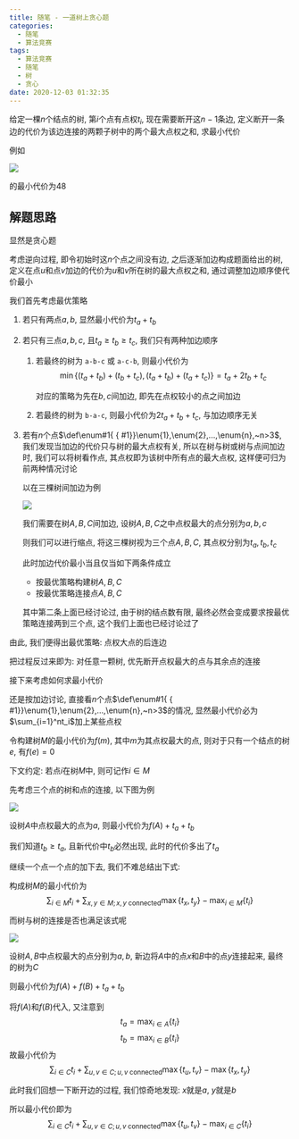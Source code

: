```yaml
---
title: 随笔 - 一道树上贪心题
categories:
  - 随笔
  - 算法竞赛
tags:
  - 算法竞赛
  - 随笔
  - 树
  - 贪心
date: 2020-12-03 01:32:35
---
```


给定一棵$n$个结点的树, 第$i$个点有点权$t_i$, 现在需要断开这$n-1$条边, 定义断开一条边的代价为该边连接的两颗子树中的两个最大点权之和, 求最小代价

<!-- more -->

例如

![](fig1.svg)

的最小代价为$48$

## 解题思路

显然是贪心题

考虑逆向过程, 即令初始时这$n$个点之间没有边, 之后逐渐加边构成题面给出的树, 定义在点$u$和点$v$加边的代价为$u$和$v$所在树的最大点权之和, 通过调整加边顺序使代价最小

我们首先考虑最优策略

1. 若只有两点$a,b$, 显然最小代价为$t_a+t_b$
1. 若只有三点$a,b,c$, 且$t_a\geqslant t_b\geqslant t_c$, 我们只有两种加边顺序

   1. 若最终的树为 `a-b-c` 或 `a-c-b`, 则最小代价为
      $$\min\{(t_a+t_b)+(t_b+t_c),(t_a+t_b)+(t_a+t_c)\}=t_a+2t_b+t_c$$

      对应的策略为先在$b,c$间加边, 即先在点权较小的点之间加边

   1. 若最终的树为 `b-a-c`, 则最小代价为$2t_a+t_b+t_c$, 与加边顺序无关

1. 若有$n$个点$\def\enum#1{ { #1}}\enum{1},\enum{2},...,\enum{n},~n>3$, 我们发现当加边的代价只与树的最大点权有关, 所以在树与树或树与点间加边时, 我们可以将树看作点, 其点权即为该树中所有点的最大点权, 这样便可归为前两种情况讨论

   以在三棵树间加边为例

   ![](fig2.svg)

   我们需要在树$A,B,C$间加边, 设树$A,B,C$之中点权最大的点分别为$a,b,c$

   则我们可以进行缩点, 将这三棵树视为三个点$A,B,C$, 其点权分别为$t_a,t_b,t_c$

   此时加边代价最小当且仅当如下两条件成立

   - 按最优策略构建树$A,B,C$
   - 按最优策略连接点$A,B,C$

   其中第二条上面已经讨论过, 由于树的结点数有限, 最终必然会变成要求按最优策略连接两到三个点, 这个我们上面也已经讨论过了

由此, 我们便得出最优策略: 点权大点的后连边

把过程反过来即为: 对任意一颗树, 优先断开点权最大的点与其余点的连接

接下来考虑如何求最小代价

还是按加边讨论, 直接看$n$个点$\def\enum#1{ { #1}}\enum{1},\enum{2},...,\enum{n},~n>3$的情况, 显然最小代价必为$\sum_{i=1}^nt_i$加上某些点权

令构建树$M$的最小代价为$f(m)$, 其中$m$为其点权最大的点, 则对于只有一个结点的树$e$, 有$f(e)=0$

下文约定: 若点$i$在树$M$中, 则可记作$i\in M$

先考虑三个点的树和点的连接, 以下图为例

![](fig3.svg)

设树$A$中点权最大的点为$a$, 则最小代价为$f(A)+t_a+t_b$

我们知道$t_b\geqslant t_a$, 且新代价中$t_b$必然出现, 此时的代价多出了$t_a$

继续一个点一个点的加下去, 我们不难总结出下式:

构成树$M$的最小代价为
$$\sum_{i\in M}t_i+\sum_{x,y\in M;x,y~\text{connected}}\max\{t_x,t_y\}-\max_{i\in M}\{t_i\}$$

而树与树的连接是否也满足该式呢

![](fig4.svg)

设树$A,B$中点权最大的点分别为$a,b$, 新边将$A$中的点$x$和$B$中的点$y$连接起来, 最终的树为$C$

则最小代价为$f(A)+f(B)+t_a+t_b$

将$f(A)$和$f(B)$代入, 又注意到
$$t_a=\max_{i\in A}\{t_i\}$$
$$t_b=\max_{i\in B}\{t_i\}$$
故最小代价为
$$\sum_{i\in C}t_i+\sum_{u,v\in C;u,v~\text{connected}}\max\{t_u,t_v\}-\max\{t_x,t_y\}$$

此时我们回想一下断开边的过程, 我们惊奇地发现: $x$就是$a$, $y$就是$b$

所以最小代价即为
$$\sum_{i\in C}t_i+\sum_{u,v\in C;u,v~\text{connected}}\max\{t_u,t_v\}-\max_{i\in C}\{t_i\}$$
